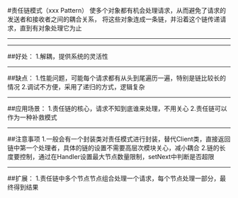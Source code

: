 #责任链模式（xxx Pattern）
使多个对象都有机会处理请求，从而避免了请求的发送者和接收者之间的耦合关系，
将这些对象连成一条链，并沿着这个链传递请求，直到有对象处理它为止

----------
----------
##好处：
1.解耦，提供系统的灵活性


----------
##缺点：
1.性能问题，可能每个请求都有从头到尾遍历一遍，特别是链比较长的情况
2.调试不方便，采用了递归的方式，逻辑复杂

----------  
##应用场景：
1.责任链的核心，请求不知到底谁来处理，不用关心
2.责任链可以作为一种补救模式

----------
##注意事项
1.一般会有一个封装类对责任模式进行封装，替代Client类，直接返回链中第一个处理者，具体的链的设置不需要高层次模块关心，减小耦合
2.链的长度要控制，通过在Handler设置最大节点数量限制，setNext中判断是否超限

----------
##扩展：
1.责任链中多个节点节点组合处理一个请求，每个节点处理一部分，最终得到结果
